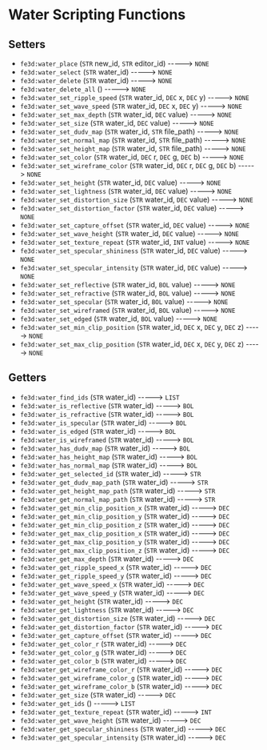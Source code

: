 # Water Scripting Functions

## Setters

- `fe3d:water_place` (`STR` new_id, `STR` editor_id) -----> `NONE`
- `fe3d:water_select` (`STR` water_id) -----> `NONE`
- `fe3d:water_delete` (`STR` water_id) -----> `NONE`
- `fe3d:water_delete_all` () -----> `NONE`
- `fe3d:water_set_ripple_speed` (`STR` water_id, `DEC` x, `DEC` y) -----> `NONE`
- `fe3d:water_set_wave_speed` (`STR` water_id, `DEC` x, `DEC` y) -----> `NONE`
- `fe3d:water_set_max_depth` (`STR` water_id, `DEC` value) -----> `NONE`
- `fe3d:water_set_size` (`STR` water_id, `DEC` value) -----> `NONE`
- `fe3d:water_set_dudv_map` (`STR` water_id, `STR` file_path) -----> `NONE`
- `fe3d:water_set_normal_map` (`STR` water_id, `STR` file_path) -----> `NONE`
- `fe3d:water_set_height_map` (`STR` water_id, `STR` file_path) -----> `NONE`
- `fe3d:water_set_color` (`STR` water_id, `DEC` r, `DEC` g, `DEC` b) -----> `NONE`
- `fe3d:water_set_wireframe_color` (`STR` water_id, `DEC` r, `DEC` g, `DEC` b) -----> `NONE`
- `fe3d:water_set_height` (`STR` water_id, `DEC` value) -----> `NONE`
- `fe3d:water_set_lightness` (`STR` water_id, `DEC` value) -----> `NONE`
- `fe3d:water_set_distortion_size` (`STR` water_id, `DEC` value) -----> `NONE`
- `fe3d:water_set_distortion_factor` (`STR` water_id, `DEC` value) -----> `NONE`
- `fe3d:water_set_capture_offset` (`STR` water_id, `DEC` value) -----> `NONE`
- `fe3d:water_set_wave_height` (`STR` water_id, `DEC` value) -----> `NONE`
- `fe3d:water_set_texture_repeat` (`STR` water_id, `INT` value) -----> `NONE`
- `fe3d:water_set_specular_shininess` (`STR` water_id, `DEC` value) -----> `NONE`
- `fe3d:water_set_specular_intensity` (`STR` water_id, `DEC` value) -----> `NONE`
- `fe3d:water_set_reflective` (`STR` water_id, `BOL` value) -----> `NONE`
- `fe3d:water_set_refractive` (`STR` water_id, `BOL` value) -----> `NONE`
- `fe3d:water_set_specular` (`STR` water_id, `BOL` value) -----> `NONE`
- `fe3d:water_set_wireframed` (`STR` water_id, `BOL` value) -----> `NONE`
- `fe3d:water_set_edged` (`STR` water_id, `BOL` value) -----> `NONE`
- `fe3d:water_set_min_clip_position` (`STR` water_id, `DEC` x, `DEC` y, `DEC` z) -----> `NONE`
- `fe3d:water_set_max_clip_position` (`STR` water_id, `DEC` x, `DEC` y, `DEC` z) -----> `NONE`

## Getters

- `fe3d:water_find_ids` (`STR` water_id) -----> `LIST`
- `fe3d:water_is_reflective` (`STR` water_id) -----> `BOL`
- `fe3d:water_is_refractive` (`STR` water_id) -----> `BOL`
- `fe3d:water_is_specular` (`STR` water_id) -----> `BOL`
- `fe3d:water_is_edged` (`STR` water_id) -----> `BOL`
- `fe3d:water_is_wireframed` (`STR` water_id) -----> `BOL`
- `fe3d:water_has_dudv_map` (`STR` water_id) -----> `BOL`
- `fe3d:water_has_height_map` (`STR` water_id) -----> `BOL`
- `fe3d:water_has_normal_map` (`STR` water_id) -----> `BOL`
- `fe3d:water_get_selected_id` (`STR` water_id) -----> `STR`
- `fe3d:water_get_dudv_map_path` (`STR` water_id) -----> `STR`
- `fe3d:water_get_height_map_path` (`STR` water_id) -----> `STR`
- `fe3d:water_get_normal_map_path` (`STR` water_id) -----> `STR`
- `fe3d:water_get_min_clip_position_x` (`STR` water_id) -----> `DEC`
- `fe3d:water_get_min_clip_position_y` (`STR` water_id) -----> `DEC`
- `fe3d:water_get_min_clip_position_z` (`STR` water_id) -----> `DEC`
- `fe3d:water_get_max_clip_position_x` (`STR` water_id) -----> `DEC`
- `fe3d:water_get_max_clip_position_y` (`STR` water_id) -----> `DEC`
- `fe3d:water_get_max_clip_position_z` (`STR` water_id) -----> `DEC`
- `fe3d:water_get_max_depth` (`STR` water_id) -----> `DEC`
- `fe3d:water_get_ripple_speed_x` (`STR` water_id) -----> `DEC`
- `fe3d:water_get_ripple_speed_y` (`STR` water_id) -----> `DEC`
- `fe3d:water_get_wave_speed_x` (`STR` water_id) -----> `DEC`
- `fe3d:water_get_wave_speed_y` (`STR` water_id) -----> `DEC`
- `fe3d:water_get_height` (`STR` water_id) -----> `DEC`
- `fe3d:water_get_lightness` (`STR` water_id) -----> `DEC`
- `fe3d:water_get_distortion_size` (`STR` water_id) -----> `DEC`
- `fe3d:water_get_distortion_factor` (`STR` water_id) -----> `DEC`
- `fe3d:water_get_capture_offset` (`STR` water_id) -----> `DEC`
- `fe3d:water_get_color_r` (`STR` water_id) -----> `DEC`
- `fe3d:water_get_color_g` (`STR` water_id) -----> `DEC`
- `fe3d:water_get_color_b` (`STR` water_id) -----> `DEC`
- `fe3d:water_get_wireframe_color_r` (`STR` water_id) -----> `DEC`
- `fe3d:water_get_wireframe_color_g` (`STR` water_id) -----> `DEC`
- `fe3d:water_get_wireframe_color_b` (`STR` water_id) -----> `DEC`
- `fe3d:water_get_size` (`STR` water_id) -----> `DEC`
- `fe3d:water_get_ids` () -----> `LIST`
- `fe3d:water_get_texture_repeat` (`STR` water_id) -----> `INT`
- `fe3d:water_get_wave_height` (`STR` water_id) -----> `DEC`
- `fe3d:water_get_specular_shininess` (`STR` water_id) -----> `DEC`
- `fe3d:water_get_specular_intensity` (`STR` water_id) -----> `DEC`
